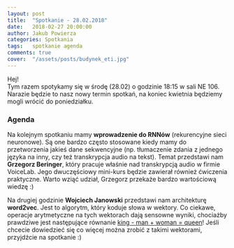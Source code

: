 ```yaml
---
layout: post
title:  "Spotkanie - 28.02.2018"
date:   2018-02-27 20:00:00
author: Jakub Powierza
categories: Spotkania
tags:	spotkanie agenda
comments: true
cover:  "/assets/posts/budynek_eti.jpg"
---
```


Hej!  
Tym razem spotykamy się w środę (28.02) o godzinie 18:15 w sali NE 106. Narazie będzie to
 nasz nowy termin spotkań, na koniec kwietnia będziemy mogli wrócić do poniedziałku.

### Agenda

Na kolejnym spotkaniu mamy **wprowadzenie do RNNów** (rekurencyjne sieci neuronowe). Są one 
 bardzo często stosowane kiedy mamy do przetworzenia jakieś dane sekwencyjne (np. tłumaczenie 
 zdania z jednego języka na inny, czy też transkrypcja audio na tekst). Temat przedstawi nam 
 **Grzegorz Beringer**, który pracuje właśnie nad transkrypcją audio w firmie VoiceLab. Jego 
 dwuczęściowy mini-kurs będzie zawierał również ćwiczenia praktyczne. Warto wziąć udział, 
 Grzegorz przekaże bardzo wartościową wiedzę :)

Na drugiej godzinie **Wojciech Janowski** przedstawi nam architekturę **word2vec**. Jest to algorytm,
 który koduje słowa w wektory. Co ciekawe, operacje arytmetyczne na tych wektorach dają 
 sensowne wyniki, chociażby prawdziwe jest następujące równanie 
 [king - man + woman = queen](http://p.migdal.pl/2017/01/06/king-man-woman-queen-why.html)! 
 Jeśli chcecie dowiedzieć się co więcej można zrobić z takimi wektorami, przyjdźcie na spotkanie :)

